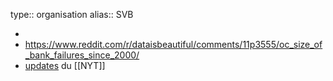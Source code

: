 type:: organisation
alias:: SVB

-
- https://www.reddit.com/r/dataisbeautiful/comments/11p3555/oc_size_of_bank_failures_since_2000/
- [updates](https://www.nytimes.com/live/2023/03/13/business/silicon-valley-bank) du [[NYT]]